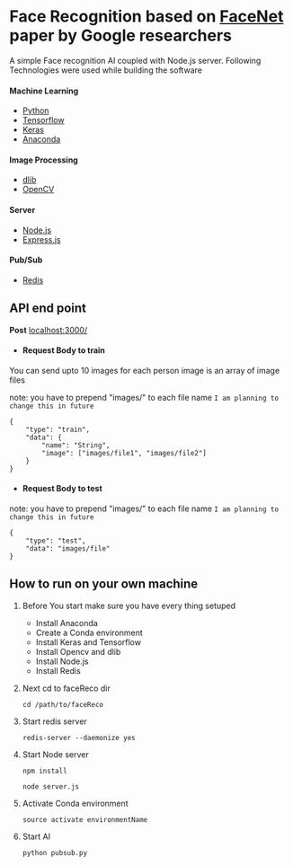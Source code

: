 # Face Recognition based on [FaceNet](https://arxiv.org/abs/1503.03832) paper by Google researchers

A simple Face recognition AI coupled with Node.js server.
Following Technologies were used while building the software

#### Machine Learning
* [Python](https://www.python.org/)
* [Tensorflow](https://www.tensorflow.org/)
* [Keras](https://keras.io/)
* [Anaconda](https://anaconda.org/)

#### Image Processing
* [dlib](http://dlib.net/)
* [OpenCV](https://opencv.org/)

#### Server
* [Node.js](https://nodejs.org/)
* [Express.js](https://expressjs.com/)

#### Pub/Sub
* [Redis](https://redis.io/)


## API end point

**Post** [localhost:3000/]()

* #### Request Body to train
You can send upto 10 images for each person
image is an array of image files 

note: you have to prepend "images/" to each file name 
`I am planning to change this in future`

```
{
    "type": "train",
    "data": {
        "name": "String",
        "image": ["images/file1", "images/file2"]
    }
}
```

* #### Request Body to test

note: you have to prepend "images/" to each file name 
`I am planning to change this in future`

```
{
    "type": "test",
    "data": "images/file"
}
```
        
## How to run on your own machine

1. Before You start make sure you have every thing setuped
    * Install Anaconda
    * Create a Conda environment
    * Install Keras and Tensorflow
    * Install Opencv and dlib
    * Install Node.js
    * Install Redis
    
2. Next cd to faceReco dir

    ```cd /path/to/faceReco```

3. Start redis server

    ```redis-server --daemonize yes```

4. Start Node server

    ```npm install```

    ```node server.js```
    
5. Activate Conda environment

    ```source activate environmentName```

6. Start AI

    ```python pubsub.py```
